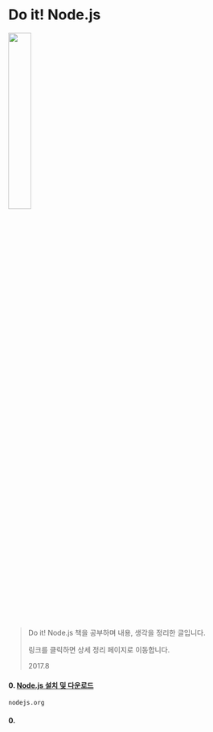 Do it! Node.js
===

<img width="30%" src="quickThttps://github.com/1ilsang/Study/blob/master/img/doitnode.jpeg"></img>

>Do it! Node.js 책을 공부하며 내용, 생각을 정리한 글입니다.
>
>링크를 클릭하면 상세 정리 페이지로 이동합니다.
>
>  2017.8

#### 0. [Node.js 설치 및 다운로드](http://1ilsang.blog.me/221066167905)
```
nodejs.org
```
#### 0. []()
```

```
